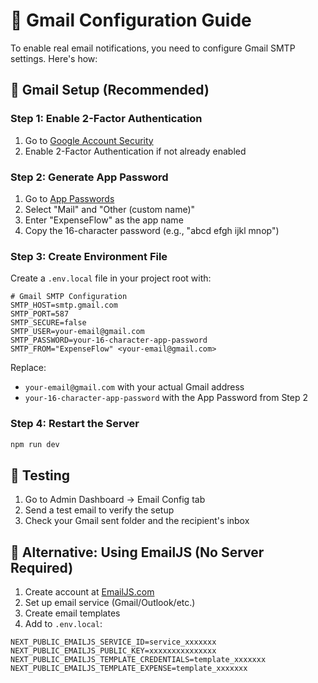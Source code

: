 # 📧 Gmail Configuration Guide

To enable real email notifications, you need to configure Gmail SMTP settings. Here's how:

## 🔐 Gmail Setup (Recommended)

### Step 1: Enable 2-Factor Authentication
1. Go to [Google Account Security](https://myaccount.google.com/security)
2. Enable 2-Factor Authentication if not already enabled

### Step 2: Generate App Password
1. Go to [App Passwords](https://myaccount.google.com/apppasswords)
2. Select "Mail" and "Other (custom name)"
3. Enter "ExpenseFlow" as the app name
4. Copy the 16-character password (e.g., "abcd efgh ijkl mnop")

### Step 3: Create Environment File
Create a `.env.local` file in your project root with:

```env
# Gmail SMTP Configuration
SMTP_HOST=smtp.gmail.com
SMTP_PORT=587
SMTP_SECURE=false
SMTP_USER=your-email@gmail.com
SMTP_PASSWORD=your-16-character-app-password
SMTP_FROM="ExpenseFlow" <your-email@gmail.com>
```

Replace:
- `your-email@gmail.com` with your actual Gmail address
- `your-16-character-app-password` with the App Password from Step 2

### Step 4: Restart the Server
```bash
npm run dev
```

## 🧪 Testing
1. Go to Admin Dashboard → Email Config tab
2. Send a test email to verify the setup
3. Check your Gmail sent folder and the recipient's inbox

## 🔧 Alternative: Using EmailJS (No Server Required)
1. Create account at [EmailJS.com](https://www.emailjs.com/)
2. Set up email service (Gmail/Outlook/etc.)
3. Create email templates
4. Add to `.env.local`:
```env
NEXT_PUBLIC_EMAILJS_SERVICE_ID=service_xxxxxxx
NEXT_PUBLIC_EMAILJS_PUBLIC_KEY=xxxxxxxxxxxxxxx
NEXT_PUBLIC_EMAILJS_TEMPLATE_CREDENTIALS=template_xxxxxxx
NEXT_PUBLIC_EMAILJS_TEMPLATE_EXPENSE=template_xxxxxxx
```
